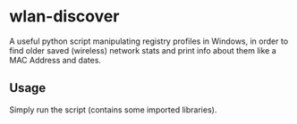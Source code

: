 # wlan-discover
A useful python script manipulating registry profiles in Windows, in order to find older saved (wireless) network stats and print info about them like a MAC Address and dates.

## Usage
Simply run the script (contains some imported libraries).

